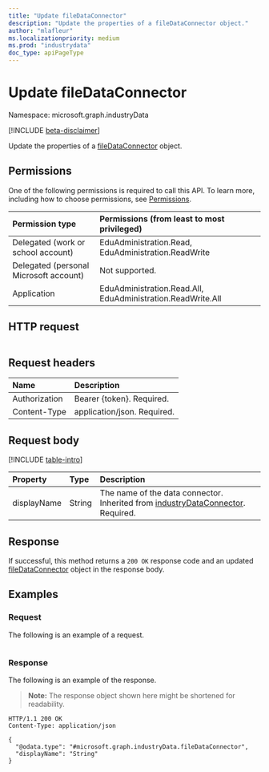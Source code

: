 ```yaml
---
title: "Update fileDataConnector"
description: "Update the properties of a fileDataConnector object."
author: "mlafleur"
ms.localizationpriority: medium
ms.prod: "industrydata"
doc_type: apiPageType
---
```


# Update fileDataConnector

Namespace: microsoft.graph.industryData

[!INCLUDE [beta-disclaimer](../../includes/beta-disclaimer.md)]

Update the properties of a [fileDataConnector](../resources/industrydata-filedataconnector.md) object.

## Permissions

One of the following permissions is required to call this API. To learn more, including how to choose permissions, see [Permissions](/graph/permissions-reference).

| Permission type                        | Permissions (from least to most privileged)                 |
| :------------------------------------- | :---------------------------------------------------------- |
| Delegated (work or school account)     | EduAdministration.Read, EduAdministration.ReadWrite         |
| Delegated (personal Microsoft account) | Not supported.                                              |
| Application                            | EduAdministration.Read.All, EduAdministration.ReadWrite.All |

## HTTP request

<!-- {
  "blockType": "ignored"
}
-->

```http

```

## Request headers

| Name          | Description                 |
| :------------ | :-------------------------- |
| Authorization | Bearer {token}. Required.   |
| Content-Type  | application/json. Required. |

## Request body

[!INCLUDE [table-intro](../../includes/update-property-table-intro.md)]

| Property    | Type   | Description                                                                                                                           |
| :---------- | :----- | :------------------------------------------------------------------------------------------------------------------------------------ |
| displayName | String | The name of the data connector. Inherited from [industryDataConnector](../resources/industrydata-industrydataconnector.md). Required. |

## Response

If successful, this method returns a `200 OK` response code and an updated [fileDataConnector](../resources/industrydata-filedataconnector.md) object in the response body.

## Examples

### Request

The following is an example of a request.

<!-- {
  "blockType": "request",
  "name": "update_filedataconnector"
}
-->

```http

```

### Response

The following is an example of the response.

> **Note:** The response object shown here might be shortened for readability.

<!-- {
  "blockType": "response",
  "truncated": true
}
-->

```http
HTTP/1.1 200 OK
Content-Type: application/json

{
  "@odata.type": "#microsoft.graph.industryData.fileDataConnector",
  "displayName": "String"
}
```
